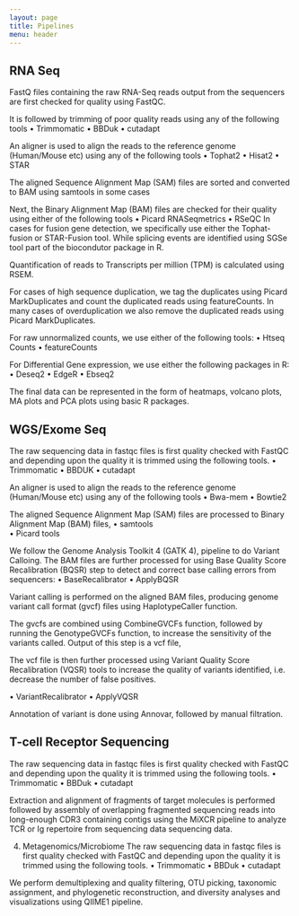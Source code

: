 ```yaml
---
layout: page
title: Pipelines
menu: header
---
```


## **RNA Seq**

FastQ files containing the raw RNA-Seq reads output from the sequencers are first checked for quality using FastQC. 

It is followed by trimming of poor quality reads using any of the following tools
•	Trimmomatic 
•	BBDuk
•	cutadapt

An aligner is used to align the reads to the reference genome (Human/Mouse etc) using any of the following tools
•	Tophat2
•	Hisat2
•	STAR

The aligned Sequence Alignment Map (SAM) files are sorted and converted to BAM using samtools in some cases

Next, the Binary Alignment Map (BAM) files are checked for their quality using either of the following tools
•	Picard RNASeqmetrics
•	RSeQC
In cases for fusion gene detection, we specifically use either the Tophat-fusion or STAR-Fusion tool. While splicing events are identified using SGSe tool part of the biocondutor package in R.

Quantification of reads to Transcripts per million (TPM) is calculated using RSEM.

For cases of high sequence duplication, we tag the duplicates using Picard MarkDuplicates and count the duplicated reads using featureCounts. In many cases of overduplication we also remove the duplicated reads using Picard MarkDuplicates.

For raw unnormalized counts, we use either of the following tools:
•	Htseq Counts
•	featureCounts


For Differential Gene expression, we use either the following packages in R:
•	Deseq2
•	EdgeR
•	Ebseq2

The final data can be represented in the form of heatmaps, volcano plots, MA plots and PCA plots using basic R packages. 


## **WGS/Exome Seq**

The raw sequencing data in fastqc files is first quality checked with FastQC and depending upon the quality it is trimmed using the following tools.
•	Trimmomatic 
•	BBDUK
•	cutadapt

An aligner is used to align the reads to the reference genome (Human/Mouse etc) using any of the following tools
•	Bwa-mem
•	Bowtie2

The aligned Sequence Alignment Map (SAM) files are processed  to Binary Alignment Map (BAM) files, 
•	samtools  
•	Picard tools

We follow the Genome Analysis Toolkit 4 (GATK 4),  pipeline to do Variant Calloing. The BAM files are further processed for using Base Quality Score Recalibration (BQSR) step to detect and correct base calling errors from sequencers:
•	BaseRecalibrator
•	ApplyBQSR

Variant calling is performed on the aligned BAM files, producing genome variant call format (gvcf) files using HaplotypeCaller function.

The gvcfs are combined using CombineGVCFs function, followed by running the GenotypeGVCFs function, to increase the sensitivity of the variants called. Output of this step is a vcf file,

The vcf file is then further processed  using Variant Quality Score Recalibration (VQSR) tools to increase the quality of variants identified, i.e. decrease the number of false positives. 

•	VariantRecalibrator 
•	ApplyVQSR 

Annotation of variant is done using Annovar, followed by manual filtration.


## **T-cell Receptor Sequencing**

The raw sequencing data in fastqc files is first quality checked with FastQC and depending upon the quality it is trimmed using the following tools.
•	Trimmomatic 
•	BBDuk
•	cutadapt

Extraction and alignment of fragments of target molecules is performed followed by assembly of overlapping fragmented sequencing reads into long-enough CDR3 containing contigs using the MiXCR pipeline to analyze TCR or Ig repertoire from sequencing data sequencing data.

4.	Metagenomics/Microbiome
The raw sequencing data in fastqc files is first quality checked with FastQC and depending upon the quality it is trimmed using the following tools.
•	Trimmomatic 
•	BBDuk
•	cutadapt

We perform demultiplexing and quality filtering, OTU picking, taxonomic assignment, and phylogenetic reconstruction, and diversity analyses and visualizations using QIIME1 pipeline.
